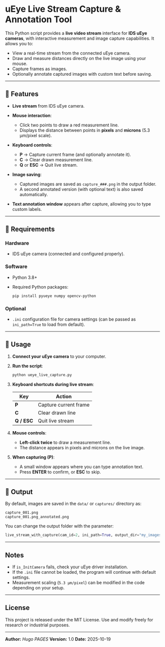# uEye Live Stream Capture & Annotation Tool

This Python script provides a **live video stream** interface for **IDS uEye cameras**, with interactive measurement and image capture capabilities. It allows you to:

* View a real-time stream from the connected uEye camera.
* Draw and measure distances directly on the live image using your mouse.
* Capture frames as images.
* Optionally annotate captured images with custom text before saving.

---

## 🧩 Features

* **Live stream** from IDS uEye camera.
* **Mouse interaction**:

  * Click two points to draw a red measurement line.
  * Displays the distance between points in **pixels** and **microns** (5.3 µm/pixel scale).
* **Keyboard controls**:

  * **P** → Capture current frame (and optionally annotate it).
  * **C** → Clear drawn measurement line.
  * **Q** or **ESC** → Quit live stream.
* **Image saving**:

  * Captured images are saved as `capture_###.png` in the output folder.
  * A second annotated version (with optional text) is also saved automatically.
* **Text annotation window** appears after capture, allowing you to type custom labels.

---

## 🧠 Requirements

### Hardware

* IDS uEye camera (connected and configured properly).

### Software

* Python 3.8+
* Required Python packages:

  ```bash
  pip install pyueye numpy opencv-python
  ```

### Optional

* `.ini` configuration file for camera settings (can be passed as `ini_path=True` to load from default).

---

## 🚀 Usage

1. **Connect your uEye camera** to your computer.

2. **Run the script**:

   ```bash
   python ueye_live_capture.py
   ```

3. **Keyboard shortcuts during live stream**:

   | Key         | Action                |
   | ----------- | --------------------- |
   | **P**       | Capture current frame |
   | **C**       | Clear drawn line      |
   | **Q / ESC** | Quit live stream      |

4. **Mouse controls**:

   * **Left-click twice** to draw a measurement line.
   * The distance appears in pixels and microns on the live image.

5. **When capturing (P)**:

   * A small window appears where you can type annotation text.
   * Press **ENTER** to confirm, or **ESC** to skip.

---

## 📁 Output

By default, images are saved in the `data/` or `captures/` directory as:

```
capture_001.png
capture_001.png_annotated.png
```

You can change the output folder with the parameter:

```python
live_stream_with_capture(cam_id=2, ini_path=True, output_dir="my_images")
```

---


## Notes

* If `is_InitCamera` fails, check your uEye driver installation.
* If the `.ini` file cannot be loaded, the program will continue with default settings.
* Measurement scaling (`5.3 µm/pixel`) can be modified in the code depending on your setup.

---

## License

This project is released under the MIT License.
Use and modify freely for research or industrial purposes.

---

**Author:** *Hugo PAGES*
**Version:** 1.0
**Date:** 2025-10-19
